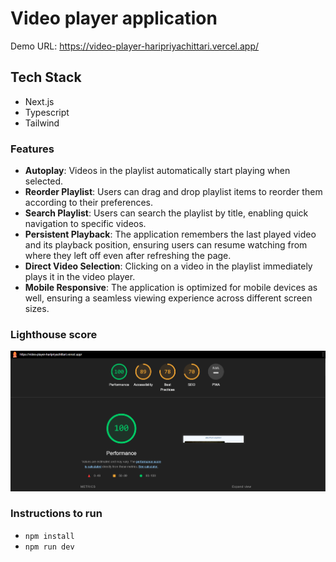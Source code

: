 # Video player application

Demo URL: https://video-player-haripriyachittari.vercel.app/

## Tech Stack

- Next.js
- Typescript
- Tailwind

### Features

- **Autoplay**: Videos in the playlist automatically start playing when selected.
- **Reorder Playlist**: Users can drag and drop playlist items to reorder them according to their preferences.
- **Search Playlist**: Users can search the playlist by title, enabling quick navigation to specific videos.
- **Persistent Playback**: The application remembers the last played video and its playback position, ensuring users can resume watching from where they left off even after refreshing the page.
- **Direct Video Selection**: Clicking on a video in the playlist immediately plays it in the video player.
- **Mobile Responsive**: The application is optimized for mobile devices as well, ensuring a seamless viewing experience across different screen sizes.

### Lighthouse score

![lighthouse_score](lighthouse_score.png)

### Instructions to run

- `npm install`
- `npm run dev`
